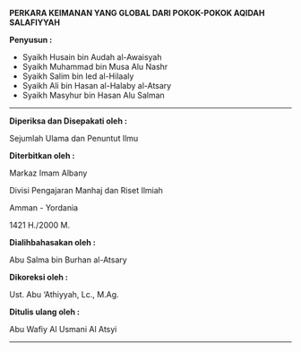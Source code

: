 **PERKARA KEIMANAN YANG GLOBAL DARI POKOK-POKOK AQIDAH SALAFIYYAH**

**Penyusun :**
- Syaikh Husain bin Audah al-Awaisyah
- Syaikh Muhammad bin Musa Alu Nashr
- Syaikh Salim bin Ied al-Hilaaly
- Syaikh Ali bin Hasan al-Halaby al-Atsary
- Syaikh Masyhur bin Hasan Alu Salman

---

**Diperiksa dan Disepakati oleh :**

Sejumlah Ulama dan Penuntut Ilmu

**Diterbitkan oleh :**

Markaz Imam Albany

Divisi Pengajaran Manhaj dan Riset Ilmiah

Amman - Yordania

1421 H./2000 M.

**Dialihbahasakan oleh :**

Abu Salma bin Burhan al-Atsary

**Dikoreksi oleh :**

Ust. Abu ‘Athiyyah, Lc., M.Ag.

**Ditulis ulang oleh :**

Abu Wafiy Al Usmani Al Atsyi

---


